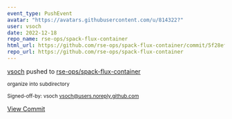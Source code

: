 ```yaml
---
event_type: PushEvent
avatar: "https://avatars.githubusercontent.com/u/814322?"
user: vsoch
date: 2022-12-18
repo_name: rse-ops/spack-flux-container
html_url: https://github.com/rse-ops/spack-flux-container/commit/5f28eff7d99a687a7826df43659a0abb2cd336e7
repo_url: https://github.com/rse-ops/spack-flux-container
---
```


<a href='https://github.com/vsoch' target='_blank'>vsoch</a> pushed to <a href='https://github.com/rse-ops/spack-flux-container' target='_blank'>rse-ops/spack-flux-container</a>

<small>organize into subdirectory

Signed-off-by: vsoch <vsoch@users.noreply.github.com></small>

<a href='https://github.com/rse-ops/spack-flux-container/commit/5f28eff7d99a687a7826df43659a0abb2cd336e7' target='_blank'>View Commit</a>